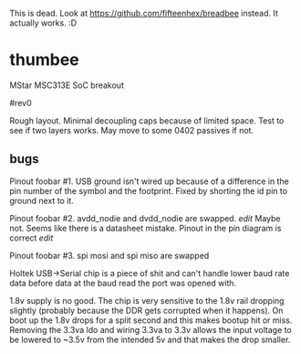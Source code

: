 This is dead. Look at https://github.com/fifteenhex/breadbee instead. It actually works. :D


# thumbee
MStar MSC313E SoC breakout

#rev0

Rough layout. Minimal decoupling caps because of limited space. Test to see if two layers works.
May move to some 0402 passives if not.

## bugs

Pinout foobar #1. USB ground isn't wired up because of a difference in the pin number of the symbol
and the footprint. Fixed by shorting the id pin to ground next to it.

Pinout foobar #2. avdd_nodie and dvdd_nodie are swapped. *edit* Maybe not. Seems like there is a datasheet
mistake. Pinout in the pin diagram is correct *edit* 

Pinout foobar #3. spi mosi and spi miso are swapped

Holtek USB->Serial chip is a piece of shit and can't handle lower baud rate data before data at the 
baud read the port was opened with.


1.8v supply is no good. The chip is very sensitive to the 1.8v rail dropping slightly (probably because
the DDR gets corrupted when it happens). On boot up the 1.8v drops for a split second and this makes
bootup hit or miss. Removing the 3.3va ldo and wiring 3.3va to 3.3v allows the input voltage to be lowered
to ~3.5v from the intended 5v and that makes the drop smaller.  
